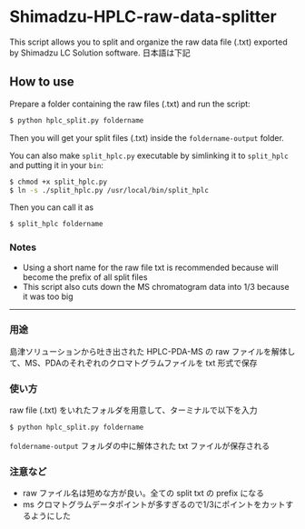 # Shimadzu-HPLC-raw-data-splitter
This script allows you to split and organize the raw data file (.txt) exported by Shimadzu LC Solution software. 日本語は下記

## How to use
Prepare a folder containing the raw files (.txt) and run the script:
```bash
$ python hplc_split.py foldername
```
Then you will get your split files (.txt) inside the `foldername-output` folder.

You can also make `split_hplc.py` executable by simlinking it to `split_hplc` and putting it in your `bin`:
```bash
$ chmod +x split_hplc.py
$ ln -s ./split_hplc.py /usr/local/bin/split_hplc
```
Then you can call it as
```bash
$ split_hplc foldername
```
### Notes
* Using a short name for the raw file txt is recommended because will become the prefix of all split files
* This script also cuts down the MS chromatogram data into 1/3 because it was too big

---

### 用途
島津ソリューションから吐き出された HPLC-PDA-MS の raw ファイルを解体して、MS、PDAのそれぞれのクロマトグラムファイルを txt 形式で保存

### 使い方
raw file (.txt) をいれたフォルダを用意して、ターミナルで以下を入力
```bash
$ python hplc_split.py foldername
```
`foldername-output` フォルダの中に解体された txt ファイルが保存される

### 注意など
* raw ファイル名は短めな方が良い。全ての split txt の prefix になる
* ms クロマトグラムデータポイントが多すぎるので1/3にポイントをカットするようにした
